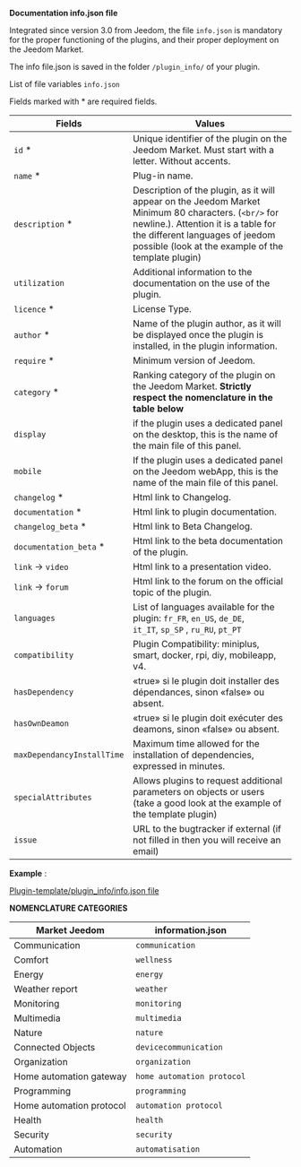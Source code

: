 **Documentation info.json file**

Integrated since version 3.0 from Jeedom, the file ``info.json`` is mandatory for the proper functioning of the plugins, and their proper deployment on the Jeedom Market.

The info file.json is saved in the folder ``/plugin_info/`` of your plugin.

List of file variables ``info.json``

Fields marked with * are required fields.

Fields                   | Values                                                                                                                   |
------------------------ | ------------------------------------------------------------------------------------------------------------------------- |
``id`` *                     | Unique identifier of the plugin on the Jeedom Market. Must start with a letter. Without accents.                             |
``name`` *                   | Plug-in name.                                                                                                            |
``description`` *            | Description of the plugin, as it will appear on the Jeedom Market Minimum 80 characters. (``<br/>`` for newline.). Attention it is a table for the different languages of jeedom possible (look at the example of the template plugin)                                  |                                                                                     |
``utilization``                    | Additional information to the documentation on the use of the plugin.                                                    |
``licence`` *                | License Type.                                                                                                          |
``author`` *                 | Name of the plugin author, as it will be displayed once the plugin is installed, in the plugin information.         |
``require`` *                | Minimum version of Jeedom.                                                                                                |
``category`` *               | Ranking category of the plugin on the Jeedom Market. **Strictly respect the nomenclature in the table below** |
``display``                  | if the plugin uses a dedicated panel on the desktop, this is the name of the main file of this panel.                    |
``mobile``                   | If the plugin uses a dedicated panel on the Jeedom webApp, this is the name of the main file of this panel.   |
``changelog`` *              | Html link to Changelog.                                                                                              |
``documentation`` *          | Html link to plugin documentation.
``changelog_beta`` *              | Html link to Beta Changelog.|
``documentation_beta`` *          | Html link to the beta documentation of the plugin.
``link`` -> ``video``               | Html link to a presentation video.                                                                                 |
``link`` -> ``forum``               | Html link to the forum on the official topic of the plugin.                                                                  |
``languages``                | List of languages available for the plugin: ``fr_FR``, ``en_US``, ``de_DE``, ``it_IT``, ``sp_SP`` , ``ru_RU``, ``pt_PT``            |
``compatibility``            | Plugin Compatibility: miniplus, smart, docker, rpi, diy, mobileapp, v4.                                                   |
``hasDependency``            | «true» si le plugin doit installer des dépendances, sinon «false» ou absent.                                              |
``hasOwnDeamon``             | «true» si le plugin doit exécuter des deamons, sinon «false» ou absent.                                                   |
``maxDependancyInstallTime`` | Maximum time allowed for the installation of dependencies, expressed in minutes.                                            |
``specialAttributes`` | Allows plugins to request additional parameters on objects or users (take a good look at the example of the template plugin)                                            |
``issue``                    | URL to the bugtracker if external (if not filled in then you will receive an email)

**Example** :

[Plugin-template/plugin_info/info.json file](https://github.com/jeedom/plugin-template/blob/master/plugin_info/info.json)

**NOMENCLATURE CATEGORIES**

Market Jeedom         | information.json               |
--------------------- | ----------------------- |
Communication         | ``communication``           |
Comfort               | ``wellness``                |
Energy               | ``energy``                  |
Weather report                 | ``weather``                 |
Monitoring            | ``monitoring``              |
Multimedia            | ``multimedia``              |
Nature                | ``nature``                  |
Connected Objects      | ``devicecommunication``     |
Organization          | ``organization``            |
Home automation gateway  | ``home automation protocol``|
Programming         | ``programming``             |
Home automation protocol   | ``automation protocol``     |
Health                 | ``health``                  |
Security              | ``security``                |
Automation           | ``automatisation``          |
